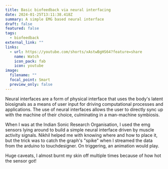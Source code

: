 ```yaml
---
title: Basic biofeedback via neural interfacing
date: 2024-01-25T13:11:38.418Z
summary: A simple EMG based neural interface
draft: false
featured: false
tags:
  - biofeedback
external_link: ""
links:
  - url: https://youtube.com/shorts/xAstwBgHS64?feature=share
    name: Watch
    icon_pack: fab
    icon: youtube
image:
  filename: ""
  focal_point: Smart
  preview_only: false
---
```

Neural interfaces are a form of physical interface that uses the body's latent biosignals as a means of user input for driving computational processes and applications. The use of neural interfaces allows the user to directly sync up with the machine of their choice, culminating in  a man-machine symbiosis.

When I was at the Indian Sonic Research Organisation, I used the emg sensors lying around to build a simple neural interface driven by muscle activity signals. Nikhil helped me with knowing where and how to place it, but the trick was to catch the graph's "spike" when I streamed the data from the arduino to touchdesigner. On triggering, an animation would play.

Huge caveats, I almost burnt my skin off multiple times because of how hot the sensor got!